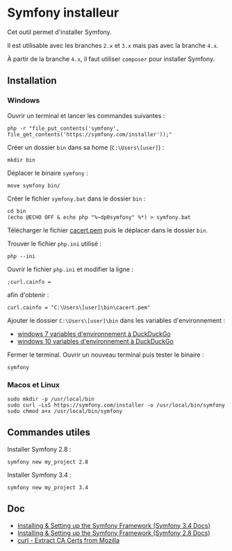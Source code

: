 # Symfony installeur

Cet outil permet d'installer Symfony.

Il est utilisable avec les branches `2.x` et `3.x` mais pas avec la branche `4.x`.

À partir de la branche `4.x`, il faut utiliser `composer` pour installer Symfony.

## Installation

### Windows

Ouvrir un terminal et lancer les commandes suivantes :

    php -r "file_put_contents('symfony', file_get_contents('https://symfony.com/installer'));"

Créer un dossier `bin` dans sa home (`C:\Users\[user]`) :

    mkdir bin

Déplacer le binaire `symfony` :

    move symfony bin/

Créer le fichier `symfony.bat` dans le dossier `bin` :

    cd bin
    (echo @ECHO OFF & echo php "%~dp0symfony" %*) > symfony.bat

Télécharger le fichier [cacert.pem](https://curl.haxx.se/ca/cacert.pem) puis le déplacer dans le dossier `bin`.

Trouver le fichier `php.ini` utilisé :

    php --ini

Ouvrir le fichier `php.ini` et modifier la ligne :

    ;curl.cainfo =

afin d'obtenir :

    curl.cainfo = "C:\Users\[user]\bin\cacert.pem"

Ajouter le dossier `C:\Users\[user]\bin` dans les variables d'environnement :

- [windows 7 variables d'environnement à DuckDuckGo](https://duckduckgo.com/?q=windows+7+variables+d%27environnement&ia=web)
- [windows 10 variables d'environnement à DuckDuckGo](https://duckduckgo.com/?q=windows+10+variables+d%27environnement&ia=web)

Fermer le terminal. Ouvrir un nouveau terminal puis tester le binaire :

    symfony

### Macos et Linux

    sudo mkdir -p /usr/local/bin
    sudo curl -LsS https://symfony.com/installer -o /usr/local/bin/symfony
    sudo chmod a+x /usr/local/bin/symfony

## Commandes utiles

Installer Symfony 2.8 :

    symfony new my_project 2.8

Installer Symfony 3.4 :

    symfony new my_project 3.4

## Doc

- [Installing & Setting up the Symfony Framework (Symfony 3.4 Docs)](http://symfony.com/doc/3.4/setup.html)
- [Installing & Setting up the Symfony Framework (Symfony 2.8 Docs)](https://symfony.com/doc/2.8/setup.html)
- [curl - Extract CA Certs from Mozilla](https://curl.haxx.se/docs/caextract.html)
